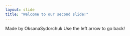 ```yaml
---
layout: slide
title: "Welcome to our second slide!"
---
```

Made by OksanaSydorchuk
Use the left arrow to go back!
